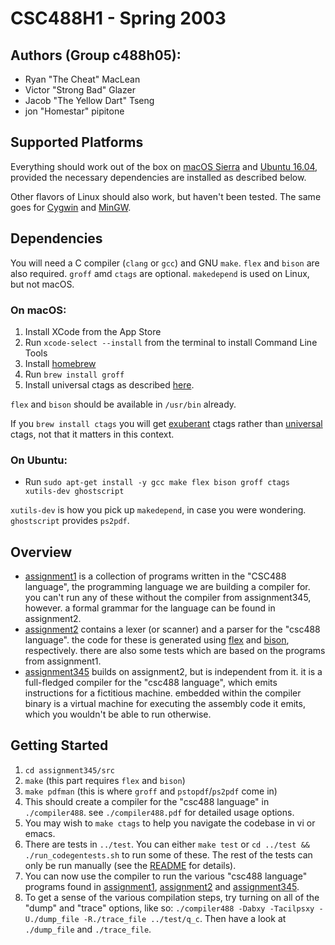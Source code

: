 # CSC488H1 - Spring 2003

## Authors (Group c488h05):
* Ryan "The Cheat" MacLean
* Victor "Strong Bad" Glazer
* Jacob "The Yellow Dart" Tseng
* jon "Homestar" pipitone

## Supported Platforms
Everything should work out of the box on [macOS Sierra](https://www.apple.com/macos/sierra/) 
and [Ubuntu 16.04](https://www.ubuntu.com/download/desktop), provided the necessary dependencies are 
installed as described below.

Other flavors of Linux should also work, but haven't been tested. The same goes for 
[Cygwin](https://www.cygwin.com/) and [MinGW](http://www.mingw.org/).

## Dependencies
You will need a C compiler (`clang` or `gcc`) and GNU `make`. `flex` and `bison` are also required. 
`groff` amd `ctags` are optional. `makedepend` is used on Linux, but not macOS.

### On macOS:
1. Install XCode from the App Store
1. Run `xcode-select --install` from the terminal to install Command Line Tools
1. Install [homebrew](https://brew.sh/)
1. Run `brew install groff`
1. Install universal ctags as described [here](https://github.com/universal-ctags/homebrew-universal-ctags).

`flex` and `bison` should be available in `/usr/bin` already. 

If you `brew install ctags` you will get [exuberant](http://ctags.sourceforge.net/) ctags rather than 
[universal](https://github.com/universal-ctags) ctags, not that it matters in this context.

### On Ubuntu:
* Run `sudo apt-get install -y gcc make flex bison groff ctags xutils-dev ghostscript`

`xutils-dev` is how you pick up `makedepend`, in case you were wondering. `ghostscript` provides `ps2pdf`.

## Overview
* [assignment1](https://github.com/vglazer/csc488/tree/master/assignment1) is a collection of programs 
written in the "CSC488 language", the programming language we are building a compiler for. you can't run 
any of these without the compiler from assignment345, however. a formal grammar for the language can be 
found in assignment2.
* [assignment2](https://github.com/vglazer/csc488/tree/master/assignment2) contains a lexer (or scanner) 
and a parser for the "csc488 language". the code for these is generated using 
[flex](https://github.com/westes/flex) and [bison](https://www.gnu.org/software/bison/), respectively. 
there are also some tests which are based on the programs from assignment1.
* [assignment345](https://github.com/vglazer/csc488/tree/master/assignment345) builds on assignment2, 
but is independent from it. it is a full-fledged compiler for the "csc488 language", which emits 
instructions for a fictitious machine. embedded within the compiler binary is a virtual machine for
executing the assembly code it emits, which you wouldn't be able to run otherwise.

## Getting Started
1. `cd assignment345/src`
1. `make` (this part requires `flex` and `bison`)
1. `make pdfman` (this is where `groff` and `pstopdf`/`ps2pdf` come in)
1. This should create a compiler for the "csc488 language" in `./compiler488`. see 
`./compiler488.pdf` for detailed usage options.
1. You may wish to `make ctags` to help you navigate the codebase in vi or emacs.
1. There are tests in `../test`. You can either `make test` or `cd ../test && ./run_codegentests.sh` to run 
some of these. The rest of the tests can only be run manually (see the 
[README](https://github.com/vglazer/csc488/blob/master/assignment345/README.md) for details).
1. You can now use the compiler to run the various "csc488 language" programs found in 
[assignment1](https://github.com/vglazer/csc488/tree/master/assignment1), 
[assignment2](https://github.com/vglazer/csc488/tree/master/assignment2) and 
[assignment345](https://github.com/vglazer/csc488/tree/master/assignment345/test).
1. To get a sense of the various compilation steps, try turning on all of the "dump" and "trace" options, 
like so: `./compiler488 -Dabxy -Tacilpsxy -U./dump_file -R./trace_file ../test/q_c`. Then have a look 
at `./dump_file` and `./trace_file`.
